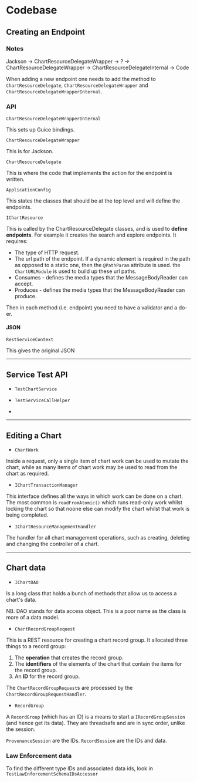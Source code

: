 # Codebase

## Creating an Endpoint

### Notes

Jackson -> ChartResourceDelegateWrapper -> ? -> ChartResourceDelegateWrapper -> ChartResourceDelegateInternal -> Code

When adding a new endpoint one needs to add the method to `ChartResourceDelegate`, `ChartResourceDelegateWrapper` and `ChartResourceDelegateWrapperInternal`.

### API

`ChartResourceDelegateWrapperInternal`

This sets up Guice bindings.

`ChartResourceDelegateWrapper`

This is for Jackson.

`ChartResourceDelegate`

This is where the code that implements the action for the endpoint is written.

`ApplicationConfig`

This states the classes that should be at the top level and will define the endpoints.

`IChartResource`

This is called by the ChartResourceDelegate classes, and is used to **define endpoints**. For example it creates the search and explore endpoints. It requires:

  * The type of HTTP request.
  * The url path of the endpoint. If a dynamic element is required in the path as opposed to a static one, then the `@PathParam` attribute is used. the `ChartURLModule` is used to build up these url paths.
  * Consumes - defines the media types that the MessageBodyReader can accept.
  * Produces - defines the media types that the MessageBodyReader can produce.

Then in each method (i.e. endpoint) you need to have a validator and a do-er.

#### JSON

`RestServiceContext`

This gives the original JSON

---

## Service Test API

* `TestChartService`

* `TestServiceCallHelper`

* 

---

## Editing a Chart

* `ChartWork`

Inside a request, only a single item of chart work can be used to mutate the chart, while as many items of chart work may be used to read from the chart as required.

* `IChartTransactionManager`

This interface defines all the ways in which work can be done on a chart. The most common is `readFromAtomic()` which runs read-only work whilst locking the chart so that noone else can modify the chart whilst that work is being completed.

* `IChartResourceManagementHandler`

The handler for all chart management operations, such as creating, deleting and changing the controller of a chart.

---

## Chart data

* `IChartDAO`

Is a long class that holds a bunch of methods that allow us to access a chart's data.

NB. DAO stands for data access object. This is a poor name as the class is more of a data model.

* `ChartRecordGroupRequest`

This is a REST resource for creating a chart record group. It allocated three things to a record group:

1. The **operation** that creates the record group.
1. The **identifiers** of the elements of the chart that contain the items for the record group.
1. An **ID** for the record group.

The `ChartRecordGroupRequest`s are processed by the `ChartRecordGroupRequestHandler`.

* `RecordGroup`

A `RecordGroup` (which has an ID) is a means to start a `IRecordGroupSession` (and hence get its data). They are threadsafe and are in sync order, unlike the session.

`ProvenanceSession` are the IDs.
`RecordSession` are the IDs and data.

### Law Enforcement data

To find the different type IDs and associated data ids, look in `TestLawEnforcementSchemaIDsAccessor`
